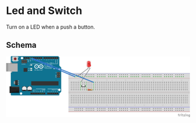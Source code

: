 Led and Switch
==============

Turn on a LED when a push a button.

## Schema

![Circuit schema](./led-and-switch.png)
